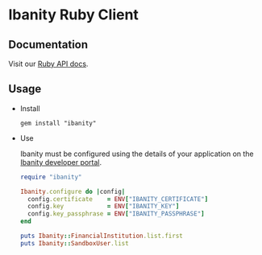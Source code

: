 # Ibanity Ruby Client

## Documentation

Visit our [Ruby API docs](https://documentation.ibanity.com/api/ruby).

## Usage

* Install

    ```
    gem install "ibanity"
    ```

* Use

    Ibanity must be configured using the details of your application on the [Ibanity developer portal](https://developer.ibanity.com).

    ```ruby
    require "ibanity"

    Ibanity.configure do |config|
      config.certificate    = ENV["IBANITY_CERTIFICATE"]
      config.key            = ENV["IBANITY_KEY"]
      config.key_passphrase = ENV["IBANITY_PASSPHRASE"]
    end

    puts Ibanity::FinancialInstitution.list.first
    puts Ibanity::SandboxUser.list
    ```
